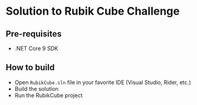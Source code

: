 # Solution to Rubik Cube Challenge

## Pre-requisites

* .NET Core 9 SDK

## How to build

* Open `RubikCube.sln` file in your favorite IDE (Visual Studio, Rider, etc.)
* Build the solution
* Run the RubikCube project

